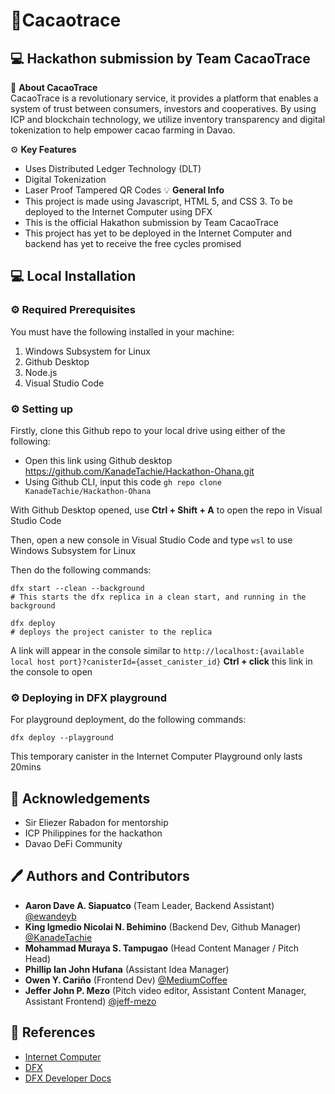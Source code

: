 # 🍫Cacaotrace
## :computer: Hackathon submission by Team CacaoTrace 

🚀 **About CacaoTrace** \
CacaoTrace is a revolutionary service, it provides a platform that enables a system of trust between consumers, investors and cooperatives. By using ICP and blockchain technology, we utilize inventory transparency and digital tokenization to help empower cacao farming in Davao.

:gear: **Key Features**
* Uses Distributed Ledger Technology (DLT)
* Digital Tokenization
* Laser Proof Tampered QR Codes
:bulb: **General Info**
* This project is made using Javascript, HTML 5, and CSS 3. To be deployed to the Internet Computer using DFX
* This is the official Hakathon submission by Team CacaoTrace 
* This project has yet to be deployed in the Internet Computer and backend has yet to receive the free cycles promised


## :computer: Local Installation 
### :gear: Required Prerequisites
You must have the following installed in your machine:
1. Windows Subsystem for Linux
2. Github Desktop
3. Node.js
4. Visual Studio Code

### :gear: Setting up
Firstly, clone this Github repo to your local drive using either of the following:
* Open this link using Github desktop https://github.com/KanadeTachie/Hackathon-Ohana.git
* Using Github CLI, input this code 
```gh repo clone KanadeTachie/Hackathon-Ohana```

With Github Desktop opened, use **Ctrl + Shift + A** to open the repo in Visual Studio Code

Then, open a new console in Visual Studio Code and type ```wsl``` to use Windows Subsystem for Linux

Then do the following commands:
```
dfx start --clean --background
# This starts the dfx replica in a clean start, and running in the background

dfx deploy
# deploys the project canister to the replica
```
A link will appear in the console similar to
 ```http://localhost:{available local host port}?canisterId={asset_canister_id}```
 **Ctrl + click** this link in the console to open
### :gear: Deploying in DFX playground
For playground deployment, do the following commands:
```
dfx deploy --playground
```
This temporary canister in the Internet Computer Playground only lasts 20mins
## :clap: Acknowledgements 
* Sir Eliezer Rabadon for mentorship
* ICP Philippines for the hackathon
* Davao DeFi Community
## :pen: Authors and Contributors 
* **Aaron Dave A. Siapuatco** (Team Leader, Backend Assistant) [@ewandeyb](https://github.com/ewandeyb)
* **King Igmedio Nicolai N. Behimino** (Backend Dev, Github Manager) [@KanadeTachie](https://github.com/KanadeTachie)
* **Mohammad Muraya S. Tampugao** (Head Content Manager / Pitch Head)
* **Phillip Ian John Hufana** (Assistant Idea Manager)
* **Owen Y. Cariño** (Frontend Dev) [@MediumCoffee](https://github.com/MediumCoffee)
* **Jeffer John P. Mezo** (Pitch video editor, Assistant Content Manager, Assistant Frontend) [@jeff-mezo](https://github.com/jeff-mezo)
## :book: References
* [Internet Computer](https://internetcomputer.org/)
* [DFX](https://internetcomputer.org/docs/current/references/cli-reference/dfx-parent)
* [DFX Developer Docs](https://internetcomputer.org/docs/current/developer-docs/)

